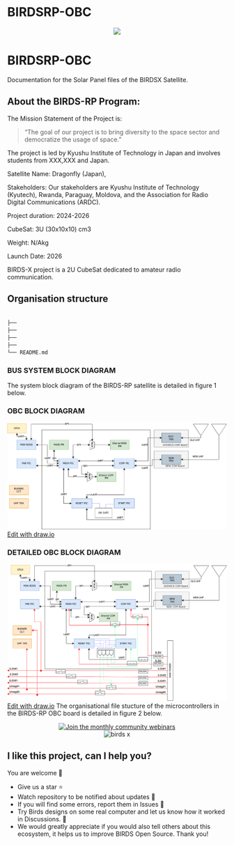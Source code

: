 # BIRDSRP-OBC

<p align=center>
<img src="https://birds-x.birds-project.com/wp-content/uploads/2023/01/logo_aboutus-1024x393.png" width=50%>
</p>


# BIRDSRP-OBC
 Documentation for the Solar Panel files of the BIRDSX Satellite.


## About the BIRDS-RP Program:

The Mission Statement of the Project is:

> “The goal of our project is to bring diversity to the space sector and democratize the usage of space.”

The project is led by Kyushu Institute of Technology in Japan and involves students from XXX,XXX and Japan.

Satellite Name: Dragonfly (Japan), 

Stakeholders:  Our stakeholders are Kyushu Institute of Technology (Kyutech), Rwanda, Paraguay, Moldova, and the Association for Radio Digital Communications (ARDC).

Project duration: 2024-2026

CubeSat: 3U (30x10x10) cm3

Weight: N/Akg

Launch Date: 2026

BIRDS-X project is a 2U CubeSat dedicated to amateur radio communication.

## Organisation structure

```bash

├── 
├── 
├── 
├── 
└── README.md

```


### BUS SYSTEM BLOCK DIAGRAM
The system block diagram of the BIRDS-RP satellite is detailed in figure 1 below. 
 
### OBC BLOCK DIAGRAM

![](Diagrams/obc-block-diagram.png) 
<a href="https://app.diagrams.net/#HBIRDSOpenSource%2FBIRDSRP-OBC%2Fmain%2FDiagrams%2Fobc-block-diagram.png" target="_blank">Edit with draw.io</a> 

### DETAILED OBC BLOCK DIAGRAM

![](Diagrams/obc-detailed-block-diagram.png) 
<a href="https://app.diagrams.net/#HBIRDSOpenSource%2FBIRDSRP-OBC%2Fmain%2FDiagrams%2Fobc-detailed-block-diagram.png" target="_blank">Edit with draw.io</a> 
The organisational file stucture of the microcontrollers in the BIRDS-RP OBC board is detailed in  figure 2 below. 
 

<div align="center">
  <a href="https://lean-sat.org/opensource/">
  <img alt="Join the monthly community webinars" src="https://img.shields.io/badge/join_our-monthly_webinars-orange" />
  </a>
</div> 

<div align="center">
  <img width="125" alt="birds x" src="https://github.com/user-attachments/assets/8aa7c5b7-313c-48e7-952b-81ce0ce1a703">
</div>


## I like this project, can I help you?
You are welcome 🙂

* Give us a star ⭐
* Watch repository to be notified about updates 👀
* If you will find some errors, report them in Issues 🐞
* Try Birds designs on some real computer and let us know how it worked in Discussions. 💬
* We would greatly appreciate if you would also tell others about this ecosystem, it helps us to improve BIRDS Open Source. Thank you!
